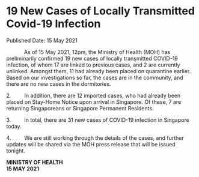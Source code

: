 <html>
    <meta http-equiv="Content-Type" content="text/html; charset=utf-8"/>
    <meta charset="utf-8"/>
    <title>19 New Cases of Locally Transmitted Covid-19 Infection </title>
    <body><h1>19 New Cases of Locally Transmitted Covid-19 Infection </h1>
    <p>Published Date: 15 May 2021</p> <p>&nbsp; &nbsp; &nbsp; &nbsp; &nbsp; &nbsp;&nbsp;As of 15 May 2021, 12pm, the Ministry of Health (MOH) has preliminarily confirmed 19 new cases of locally transmitted COVID-19 infection, of whom 17 are linked to previous cases, and 2 are currently unlinked. Amongst them, 11 had already been placed on quarantine earlier. Based on our investigations so far, the cases are in the community, and there are no new cases in the dormitories.</p><p>2.&nbsp;&nbsp;&nbsp;&nbsp;&nbsp;&nbsp;&nbsp;&nbsp;&nbsp;In addition, there are 12 imported cases, who had already been placed on Stay-Home Notice upon arrival in Singapore. Of these, 7 are returning Singaporeans or Singapore Permanent Residents.</p><p>3.&nbsp;&nbsp;&nbsp;&nbsp;&nbsp;&nbsp;&nbsp;&nbsp;&nbsp;In total, there are 31 new cases of COVID-19 infection in Singapore today.</p><p>4.&nbsp;&nbsp;&nbsp;&nbsp;&nbsp;&nbsp;&nbsp;&nbsp;&nbsp;We are still working through the details of the cases, and further updates will be shared via the MOH press release that will be issued tonight.&nbsp;</p><p><strong>MINISTRY OF HEALTH</strong><strong><br><strong>15 MAY 2021</strong></strong></p><p>&nbsp;</p><p>&nbsp;</p></body>
</html>